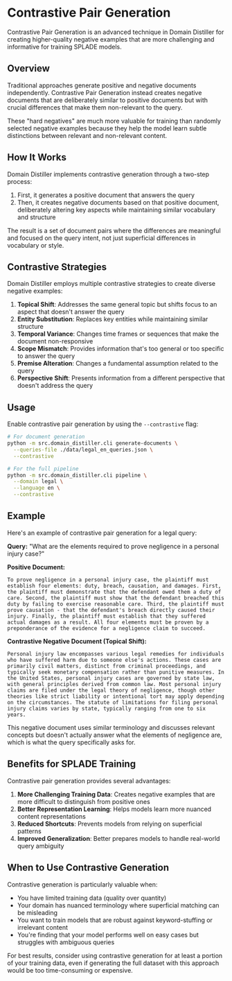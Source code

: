 # Contrastive Pair Generation

Contrastive Pair Generation is an advanced technique in Domain Distiller for creating higher-quality negative examples that are more challenging and informative for training SPLADE models.

## Overview

Traditional approaches generate positive and negative documents independently. Contrastive Pair Generation instead creates negative documents that are deliberately similar to positive documents but with crucial differences that make them non-relevant to the query.

These "hard negatives" are much more valuable for training than randomly selected negative examples because they help the model learn subtle distinctions between relevant and non-relevant content.

## How It Works

Domain Distiller implements contrastive generation through a two-step process:

1. First, it generates a positive document that answers the query
2. Then, it creates negative documents based on that positive document, deliberately altering key aspects while maintaining similar vocabulary and structure

The result is a set of document pairs where the differences are meaningful and focused on the query intent, not just superficial differences in vocabulary or style.

## Contrastive Strategies

Domain Distiller employs multiple contrastive strategies to create diverse negative examples:

1. **Topical Shift**: Addresses the same general topic but shifts focus to an aspect that doesn't answer the query
2. **Entity Substitution**: Replaces key entities while maintaining similar structure
3. **Temporal Variance**: Changes time frames or sequences that make the document non-responsive
4. **Scope Mismatch**: Provides information that's too general or too specific to answer the query
5. **Premise Alteration**: Changes a fundamental assumption related to the query
6. **Perspective Shift**: Presents information from a different perspective that doesn't address the query

## Usage

Enable contrastive pair generation by using the `--contrastive` flag:

```bash
# For document generation
python -m src.domain_distiller.cli generate-documents \
  --queries-file ./data/legal_en_queries.json \
  --contrastive

# For the full pipeline
python -m src.domain_distiller.cli pipeline \
  --domain legal \
  --language en \
  --contrastive
```

## Example

Here's an example of contrastive pair generation for a legal query:

**Query:** "What are the elements required to prove negligence in a personal injury case?"

**Positive Document:**
```
To prove negligence in a personal injury case, the plaintiff must establish four elements: duty, breach, causation, and damages. First, the plaintiff must demonstrate that the defendant owed them a duty of care. Second, the plaintiff must show that the defendant breached this duty by failing to exercise reasonable care. Third, the plaintiff must prove causation - that the defendant's breach directly caused their injury. Finally, the plaintiff must establish that they suffered actual damages as a result. All four elements must be proven by a preponderance of the evidence for a negligence claim to succeed.
```

**Contrastive Negative Document (Topical Shift):**
```
Personal injury law encompasses various legal remedies for individuals who have suffered harm due to someone else's actions. These cases are primarily civil matters, distinct from criminal proceedings, and typically seek monetary compensation rather than punitive measures. In the United States, personal injury cases are governed by state law, with general principles derived from common law. Most personal injury claims are filed under the legal theory of negligence, though other theories like strict liability or intentional tort may apply depending on the circumstances. The statute of limitations for filing personal injury claims varies by state, typically ranging from one to six years.
```

This negative document uses similar terminology and discusses relevant concepts but doesn't actually answer what the elements of negligence are, which is what the query specifically asks for.

## Benefits for SPLADE Training

Contrastive pair generation provides several advantages:

1. **More Challenging Training Data**: Creates negative examples that are more difficult to distinguish from positive ones
2. **Better Representation Learning**: Helps models learn more nuanced content representations
3. **Reduced Shortcuts**: Prevents models from relying on superficial patterns
4. **Improved Generalization**: Better prepares models to handle real-world query ambiguity

## When to Use Contrastive Generation

Contrastive generation is particularly valuable when:

- You have limited training data (quality over quantity)
- Your domain has nuanced terminology where superficial matching can be misleading
- You want to train models that are robust against keyword-stuffing or irrelevant content
- You're finding that your model performs well on easy cases but struggles with ambiguous queries

For best results, consider using contrastive generation for at least a portion of your training data, even if generating the full dataset with this approach would be too time-consuming or expensive.
